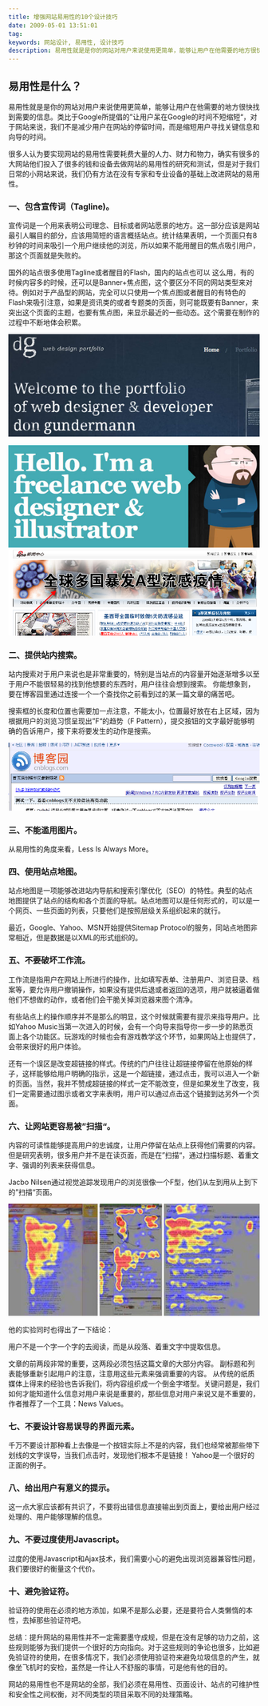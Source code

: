 ```yaml
---
title: 增强网站易用性的10个设计技巧
date: 2009-05-01 13:51:01
tag: 
keywords: 网站设计, 易用性, 设计技巧
description: 易用性就是是你的网站对用户来说使用更简单，能够让用户在他需要的地方很快找到需要的信息。类比于Google所提倡的”让用户呆在Google的时间不短缩短“，对于网站来说，我们不是减少用户在网站的停留时间，而是缩短用户寻找关键信息和向导的时间。
---
```


## 易用性是什么？

易用性就是是你的网站对用户来说使用更简单，能够让用户在他需要的地方很快找到需要的信息。类比于Google所提倡的”让用户呆在Google的时间不短缩短“，对于网站来说，我们不是减少用户在网站的停留时间，而是缩短用户寻找关键信息和向导的时间。

很多人认为要实现网站的易用性需要耗费大量的人力、财力和物力，确实有很多的大网站他们投入了很多的钱和设备去做网站的易用性的研究和测试，但是对于我们日常的小网站来说，我们仍有方法在没有专家和专业设备的基础上改进网站的易用性。

### 一、包含宣传词（Tagline)。

宣传词是一个用来表明公司理念、目标或者网站愿景的地方。这一部分应该是网站最引人瞩目的部分，应该用简短的语言概括站点。统计结果表明，一个页面只有8秒钟的时间来吸引一个用户继续他的浏览，所以如果不能用醒目的焦点吸引用户，那这个页面就是失败的。

国外的站点很多使用Tagline或者醒目的Flash，国内的站点也可以 这么用，有的时候内容多的时候，还可以是Banner+焦点图，这个要区分不同的网站类型来对待。例如对于产品型的网站，完全可以只使用一个焦点图或者醒目的有特色的Flash来吸引注意，如果是资讯类的或者专题类的页面，则可能既要有Banner，来突出这个页面的主题，也要有焦点图，来显示最近的一些动态。这个需要在制作的过程中不断地体会积累。

![](./20090501-web-design-tips/site1.jpg)

![](./20090501-web-design-tips/site2.jpg)
![](./20090501-web-design-tips/site3.png)

### 二、提供站内搜索。

站内搜索对于用户来说也是非常重要的，特别是当站点的内容量开始逐渐增多以至于用户不能很轻易的找到他想要的东西时，用户往往会想到搜索。 你能想象到，要在博客园里通过连接一个一个查找你之前看到过的某一篇文章的痛苦吧。

搜索框的长度和位置也需要加一点注意，不能太小，位置最好放在右上区域，因为根据用户的浏览习惯呈现出”F“的趋势（F Pattern），提交按钮的文字最好能够明确的告诉用户，接下来将要发生的动作是搜索。

![](./20090501-web-design-tips/site5.png)



### 三、不能滥用图片。

从易用性的角度来看，Less Is Always More。

### 四、使用站点地图。

站点地图是一项能够改进站内导航和搜索引擎优化（SEO）的特性。典型的站点地图提供了站点的结构和各个页面的导航。站点地图可以是任何形式的，可以是一个网页、一些页面的列表，只要他们是按照层级关系组织起来的就行。

最近，Google、Yahoo、MSN开始提供Sitemap Protocol的服务，同站点地图非常相近，但是数据是以XML的形式组织的。

### 五、不要破坏工作流。

工作流是指用户在网站上所进行的操作，比如填写表单、注册用户、浏览目录、档案等，要允许用户撤销操作，如果没有提供后退或者返回的选项，用户就被逼着做他们不想做的动作，或者他们会干脆关掉浏览器来图个清净。

有些站点上的操作顺序并不是那么的明显，这个时候就需要有提示来指导用户。比如Yahoo Music当第一次进入的时候，会有一个向导来指导你一步一步的熟悉页面上各个功能区。玩游戏的时候也会有游戏教学这个环节，如果网站上也提供了，会带来很好的用户体验。

还有一个误区是改变超链接的样式。传统的门户往往让超链接停留在他原始的样子，这样能够给用户明确的指示，这是一个超链接，通过点击，我可以进入一个新的页面。当然，我并不赞成超链接的样式一定不能改变，但是如果发生了改变，我们一定需要通过图示或者文字来表明，用户可以通过点击这个链接到达另外一个页面。

### 六、让网站更容易被”扫描“。

内容的可读性能够提高用户的忠诚度，让用户停留在站点上获得他们需要的内容。但是研究表明，很多用户并不是在读页面，而是在”扫描“，通过扫描标题、着重文字、强调的列表来获得信息。

Jacbo Nilsen通过视觉追踪发现用户的浏览很像一个F型，他们从左到用从上到下的”扫描“页面。

![](./20090501-web-design-tips/site9.jpg)

他的实验同时也得出了一下结论：

用户不是一个字一个字的去阅读，而是从段落、着重文字中提取信息。

文章的前两段非常的重要，这两段必须包括这篇文章的大部分内容。
副标题和列表能够重新引起用户的注意，注意用这些元素来强调重要的内容。
从传统的纸质媒体上得来的经验也告诉我们，将内容组织成一个倒金字塔型。关键问题是，我们如何才能知道什么信息对用户来说是重要的，那些信息对用户来说又是不重要的，作者推荐了一个工具：News Values。

### 七、不要设计容易误导的界面元素。

千万不要设计那种看上去像是一个按钮实际上不是的内容，我们也经常被那些带下划线的文字误导，当我们点击时，发现他们根本不是链接！
Yahoo是一个很好的正面的例子。

### 八、给出用户有意义的提示。

这一点大家应该都有共识了，不要将出错信息直接输出到页面上，要给出用户经过处理的、用户能够理解的信息。

### 九、不要过度使用Javascript。

过度的使用Javascript和Ajax技术，我们需要小心的避免出现浏览器兼容性问题，我们要很好的衡量这个代价。

### 十、避免验证符。

验证符的使用在必须的地方添加，如果不是那么必要，还是要符合人类懒惰的本性，去掉那些验证符吧。

总结：提升网站的易用性并不一定需要墨守成规，但是在没有足够的功力之前，这些规则能够为我们提供一个很好的方向指向。对于这些规则的争论也很多，比如避免验证符的使用，在很多情况下，我们必须使用验证符来避免垃圾信息的产生，就像坐飞机时的安检，虽然是一件让人不舒服的事情，可是他有他的目的。

网站的易用性也不是网站的全部，我们必须在易用性、页面设计、站点的可维护性和安全性之间权衡，对不同类型的项目采取不同的处理策略。










